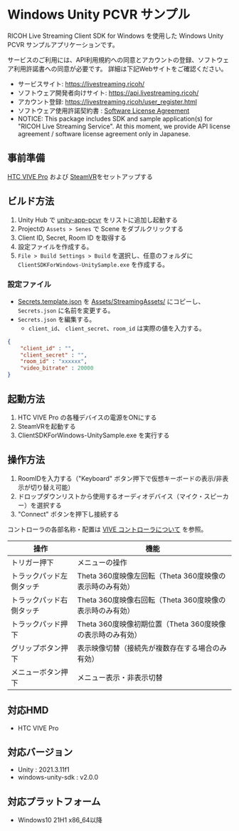 # Windows Unity PCVR サンプル

RICOH Live Streaming Client SDK for Windows を使用した Windows Unity PCVR サンプルアプリケーションです。

サービスのご利用には、API利用規約への同意とアカウントの登録、ソフトウェア利用許諾書への同意が必要です。
詳細は下記Webサイトをご確認ください。

* サービスサイト: https://livestreaming.ricoh/
* ソフトウェア開発者向けサイト: https://api.livestreaming.ricoh/
* アカウント登録: https://livestreaming.ricoh/user_register.html
* ソフトウェア使用許諾契約書 : [Software License Agreement](../../SoftwareLicenseAgreement.txt)
* NOTICE: This package includes SDK and sample application(s) for "RICOH Live Streaming Service".
At this moment, we provide API license agreement / software license agreement only in Japanese.

## 事前準備
[HTC VIVE Pro](https://www.vive.com/jp/setup/) および [SteamVR](https://store.steampowered.com/app/250820/SteamVR/?l=japanese)をセットアップする

## ビルド方法

1. Unity Hub で [unity-app-pcvr](./) をリストに追加し起動する
1. Projectの `Assets > Senes` で Scene をダブルクリックする
1. Client ID, Secret, Room ID を取得する
1. 設定ファイルを作成する。
1. `File > Build Settings > Build` を選択し、任意のフォルダに `ClientSDKForWindows-UnitySample.exe` を作成する。

### 設定ファイル

* [Secrets.template.json](./Secrets.template.json) を [Assets/StreamingAssets/](./Assets/StreamingAssets) にコピーし、`Secrets.json` に名前を変更する。
* `Secrets.json` を編集する。
    * `client_id`、 `client_secret`、`room_id` は実際の値を入力する。
``` json
{
    "client_id" : "",
    "client_secret" : "",
    "room_id" : "xxxxxx",
    "video_bitrate" : 20000
}
```

## 起動方法
1. HTC VIVE Pro の各種デバイスの電源をONにする
1. SteamVRを起動する
1. ClientSDKForWindows-UnitySample.exe を実行する

## 操作方法
1. RoomIDを入力する（"Keyboard" ボタン押下で仮想キーボードの表示/非表示が切り替え可能）
1. ドロップダウンリストから使用するオーディオデバイス（マイク・スピーカー）を選択する
1. "Connect" ボタンを押下し接続する

コントローラの各部名称・配置は [VIVE コントローラについて](https://www.vive.com/jp/support/vive/category_howto/about-the-controllers.html) を参照。

| 操作                     | 機能                                                       |
| ------------------------ | ---------------------------------------------------------- |
| トリガー押下             | メニューの操作                                             |
| トラックパッド左側タッチ | Theta 360度映像左回転（Theta 360度映像の表示時のみ有効）   |
| トラックパッド右側タッチ | Theta 360度映像右回転（Theta 360度映像の表示時のみ有効）   |
| トラックパッド押下       | Theta 360度映像初期位置（Theta 360度映像の表示時のみ有効） |
| グリップボタン押下       | 表示映像切替（接続先が複数存在する場合のみ有効）           |
| メニューボタン押下       | メニュー表示・非表示切替                                   |

## 対応HMD
- HTC VIVE Pro

## 対応バージョン
- Unity : 2021.3.11f1
- windows-unity-sdk : v2.0.0

## 対応プラットフォーム
- Windows10 21H1 x86_64以降
